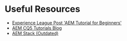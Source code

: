 # Useful Resources

- [Experience League Post 'AEM Tutorial for Beginners'](https://experienceleaguecommunities.adobe.com/t5/adobe-experience-manager/aem-tutorial-for-beginners/m-p/215281)
- [AEM CQ5 Tutorials Blog](http://www.aemcq5tutorials.com/tutorials/aem-cq5-tutorial/)
- [AEM Stack (Outdated)](https://aemstack.wordpress.com/2015/03/09/adobe-experience-manager/)